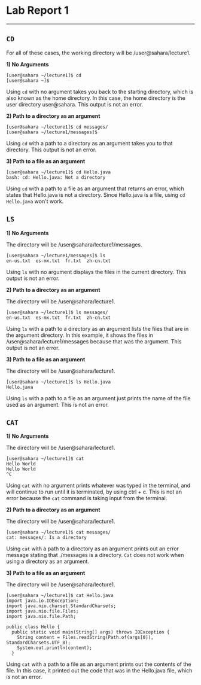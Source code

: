 # **Lab Report 1**

***

## ```CD```
For all of these cases, the working directory will be /user@sahara/lecture1.

**1) No Arguments**
```
[user@sahara ~/lecture1]$ cd
[user@sahara ~]$
```
Using `cd` with no argument takes you back to the starting directory, which is also known as the home directory. In this case, the home directory is the user directory user@sahara. This output is not an error.

**2) Path to a directory as an argument**
```
[user@sahara ~/lecture1]$ cd messages/
[user@sahara ~/lecture1/messages]$
```
Using `cd` with a path to a directory as an argument takes you to that directory. This output is not an error.

**3) Path to a file as an argument**
```
[user@sahara ~/lecture1]$ cd Hello.java 
bash: cd: Hello.java: Not a directory
```
Using `cd` with a path to a file as an argument that returns an error, which states that Hello.java is not a directory. Since Hello.java is a file, using `cd Hello.java` won't work.

## ```LS```

**1) No Arguments**

The directory will be /user@sahara/lecture1/messages.

```
[user@sahara ~/lecture1/messages]$ ls
en-us.txt  es-mx.txt  fr.txt  zh-cn.txt
```
Using `ls` with no argument displays the files in the current directory. This output is not an error.

**2) Path to a directory as an argument**

The directory will be /user@sahara/lecture1.

```
[user@sahara ~/lecture1]$ ls messages/
en-us.txt  es-mx.txt  fr.txt  zh-cn.txt
```
Using `ls` with a path to a directory as an argument lists the files that are in the argument directory. In this example, it shows the files in /user@sahara/lecture1/messages because that was the argument. This output is not an error.

**3) Path to a file as an argument**

The directory will be /user@sahara/lecture1.

```
[user@sahara ~/lecture1]$ ls Hello.java
Hello.java
```
Using `ls` with a path to a file as an argument just prints the name of the file used as an argument. This is not an error.

## ```CAT```

**1) No Arguments**

The directory will be /user@sahara/lecture1.

```
[user@sahara ~/lecture1]$ cat
Hello World
Hello World
^C
```
Using `cat` with no argument prints whatever was typed in the terminal, and will continue to run until it is terminated, by using ctrl + c. This is not an error because the `cat` command is taking input from the terminal. 

**2) Path to a directory as an argument**

The directory will be /user@sahara/lecture1.

```
[user@sahara ~/lecture1]$ cat messages/
cat: messages/: Is a directory
```
Using `cat` with a path to a directory as an argument prints out an error message stating that ./messages is a directory. `Cat` does not work when using a directory as an argument. 

**3) Path to a file as an argument**

The directory will be /user@sahara/lecture1.

```
[user@sahara ~/lecture1]$ cat Hello.java
import java.io.IOException;
import java.nio.charset.StandardCharsets;
import java.nio.file.Files;
import java.nio.file.Path;

public class Hello {
  public static void main(String[] args) throws IOException {
    String content = Files.readString(Path.of(args[0]), StandardCharsets.UTF_8);    
    System.out.println(content);
  }
```
Using `cat` with a path to a file as an argument prints out the contents of the file. In this case, it printed out the code that was in the Hello.java file, which is not an error.



